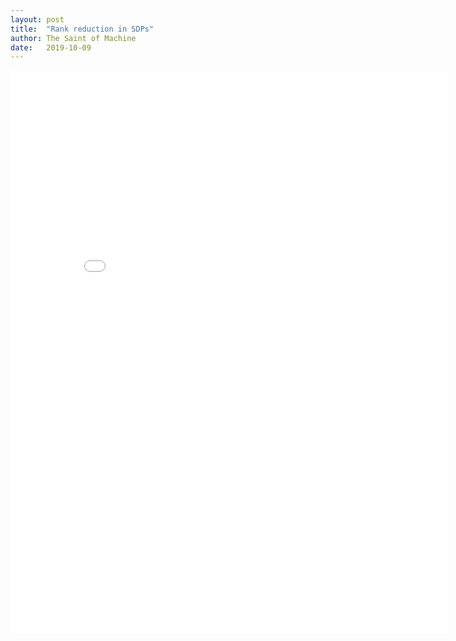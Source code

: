 ```yaml
---
layout: post
title:  "Rank reduction in SDPs"
author: The Saint of Machine
date:   2019-10-09
---
```


<embed src="/assets/docs/rank-sdp.pdf" width=700 height=900 type="application/pdf"/>
